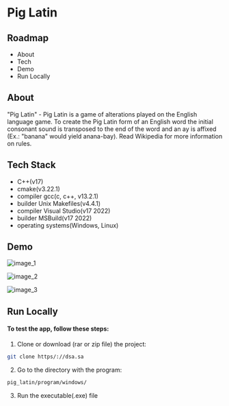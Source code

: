 
# Pig Latin
## Roadmap

- About
- Tech
- Demo
- Run Locally

## About

"Pig Latin" - Pig Latin is a game of alterations played on the English language game. To create the Pig Latin form of an English word the initial consonant sound is transposed to the end of the word and an ay is affixed (Ex.: "banana" would yield anana-bay). Read Wikipedia for more information on rules.

## Tech Stack

- C++(v17)
- cmake(v3.22.1)
- compiler gcc(c, c++, v13.2.1)
- builder Unix Makefiles(v4.4.1)
- compiler Visual Studio(v17 2022)
- builder MSBuild(v17 2022)
- operating systems(Windows, Linux) 

## Demo

![image_1](https://github.com/cppVolodya/Tasks/assets/103601559/7362d8cc-5adc-4c6c-b3bb-10c68a779ffe)

![image_2](https://github.com/cppVolodya/Tasks/assets/103601559/3ebee10e-d6aa-4137-90b1-c16fb1e8ff9c)

![image_3](https://github.com/cppVolodya/Tasks/assets/103601559/d289cb6d-4776-4678-acf0-f337fadb72f9)

## Run Locally

#### To test the app, follow these steps: 

1. Clone or download (rar or zip file) the project: 
  
  ```bash
  git clone https/://dsa.sa
  ```

2. Go to the directory with the program:
  
  ```bash
  pig_latin/program/windows/
  ```

3. Run the executable(.exe) file
